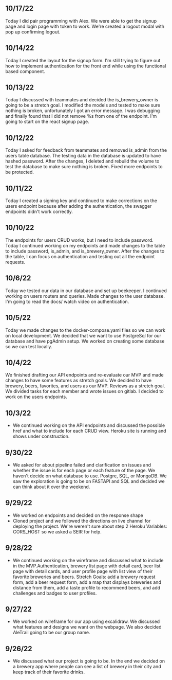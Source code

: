 ## 10/17/22
Today I did pair programming with Alex. We were able to get the signup page and login page with token to work. We're created a logout modal with pop up confirming logout. 

## 10/14/22 
Today I created the layout for the signup form. I'm still trying to figure out how to implement authentication for the front end while using the functional based component. 

## 10/13/22
Today I discussed with teammates and decided the is_brewery_owner is going to be a stretch goal. I modified the models and tested to make sure nothing is broken, unfortunately I got an error message. I was debugging and finally found that I did not remove %s from one of the endpoint. I'm going to start on the react signup page. 

## 10/12/22
Today I asked for feedback from teammates and removed is_admin from the users table database. The testing data in the database is updated to have hashed password. After the changes, I deleted and rebuild the volume to test the database to make sure nothing is broken. Fixed more endpoints to be protected. 

## 10/11/22
Today I created a signing key and continued to make corrections on the users endpoint because after adding the authentication, the swagger endpoints didn't work correctly. 

## 10/10/22 
The endpoints for users CRUD works, but I need to include password. Today I continued working on my endpoints and made changes to the table to include password, is_admin, and is_brewery_owner. After the changes to the table, I can focus on authentication and testing out all the endpoint requests.  

## 10/6/22 
Today we tested our data in our database and set up beekeeper. I continued working on users routers and queries. Made changes to the user database. I'm going to read the docs/ watch video on authentication. 

## 10/5/22
Today we made changes to the docker-compose.yaml files so we can work on local development. We decided that we want to use PostgreSql for our database and have pgAdmin setup. We worked on creating some database so we can test locally. 

## 10/4/22
We finished drafting our API endpoints and re-evaluate our MVP and made changes to have some features as stretch goals. We decided to have brewery, beers, favorites, and users as our MVP. Reviews as a stretch goal. We divided tasks for each member and wrote issues on gitlab. I decided to work on the users endpoints. 

## 10/3/22
* We continued working on the API endpoints and discussed the possible href and what to include for each CRUD view. Heroku site is running and shows under construction. 

## 9/30/22
* We asked for about pipeline failed and clarification on issues and whether the issue is for each page or each feature of the page. We haven't decide on what database to use. Postgre, SQL, or MongoDB. We saw the exploration is going to be on FASTAPI and SQL and decided we can think about it over the weekend. 

## 9/29/22
* We worked on endpoints and decided on the response shape 
* Cloned project and we followed the directions on live channel for deploying the project. We're weren't sure about step 2 Heroku Variables: CORS_HOST so we asked a SEIR for help.

## 9/28/22
* We continued working on the wireframe and discussed what to include in the MVP.Authentication, brewery list page with detail card, beer list page with detail cards, and user profile page with list view of their favorite breweries and beers. Stretch Goals: add a brewery request form, add a beer request form, add a map that displays breweries and distance from them, add a taste profile to recommend beers, and add challenges and badges to user profiles.

## 9/27/22 
* We worked on wireframe for our app using excalidraw. We discussed what features and designs we want on the webpage. We also decided AleTrail going to be our group name.

## 9/26/22
* We discussed what our project is going to be. In the end we decided on a brewery app where people can see a list of brewery in their city and keep track of their favorite drinks. 
